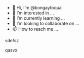 - 👋 Hi, I’m @bongaytoqua
- 👀 I’m interested in ...
- 🌱 I’m currently learning ...
- 💞️ I’m looking to collaborate on ...
- 📫 How to reach me ...

<!---
bongaytoqua/bongaytoqua is a ✨ special ✨ repository because its `README.md` (this file) appears on your GitHub profile.
You can click the Preview link to take a look at your changes.
--->sdefsz
qasvx
